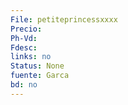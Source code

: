 ```yaml
---
File: petiteprincessxxxx
Precio: 
Ph-Vd: 
Fdesc: 
links: no
Status: None
fuente: Garca
bd: no
---
```

